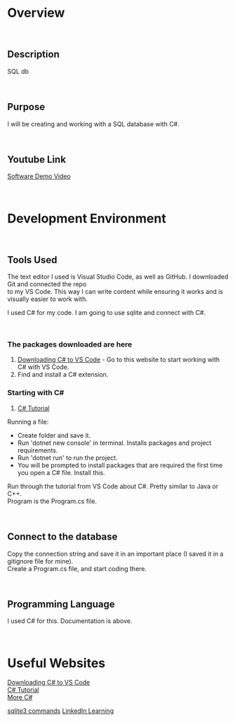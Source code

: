  # Overview 

<p>&nbsp;</p>

## Description
SQL db

<p>&nbsp;</p>

## Purpose 
I will be creating and working with a SQL database with C#.   

<p>&nbsp;</p>

## Youtube Link

[Software Demo Video](https://www.youtube.com/watch?v=8Tt2uauOWYM)

<p>&nbsp;</p>

# Development Environment

<p>&nbsp;</p>

## Tools Used

The text editor I used is Visual Studio Code, as well as GitHub. I downloaded Git and connected the repo  
to my VS Code. This way I can write content while ensuring it works and is visually easier to work with. 

I used C# for my code. I am going to use sqlite and connect with C#.  

<p>&nbsp;</p>

### The packages downloaded are here
1. [Downloading C# to VS Code](https://code.visualstudio.com/docs/languages/csharp) - Go to this website to start working with C# with VS Code.  
2. Find and install a C# extension.  


### Starting with C#
1. [C# Tutorial](https://docs.microsoft.com/en-us/dotnet/core/tutorials/with-visual-studio-code)  

Running a file:
* Create folder and save it.  
* Run 'dotnet new console' in terminal. Installs packages and project requirements.  
* Run 'dotnet run' to run the project.  
* You will be prompted to install packages that are required the first time you open a C# file. Install this.  

Run through the tutorial from VS Code about C#. Pretty similar to Java or C++.  
Program is the Program.cs file.  

<p>&nbsp;</p>

## Connect to the database
Copy the connection string and save it in an important place (I saved it in a gitignore file for mine).  
Create a Program.cs file, and start coding there.  

<p>&nbsp;</p>

## Programming Language
I used C# for this. Documentation is above.   


<p>&nbsp;</p>

# Useful Websites

[Downloading C# to VS Code](https://code.visualstudio.com/docs/languages/csharp)  
[C# Tutorial](https://docs.microsoft.com/en-us/dotnet/core/tutorials/with-visual-studio-code)  
[More C#](https://docs.microsoft.com/en-us/dotnet/csharp/tour-of-csharp/)  

[sqlite3 commands](https://docs.microsoft.com/en-us/dotnet/api/microsoft.data.sqlite?view=msdata-sqlite-5.0.0)
[LinkedIn Learning](https://www.linkedin.com/learning/learning-c-sharp-3/a-hello-world-application?u=2153100)
